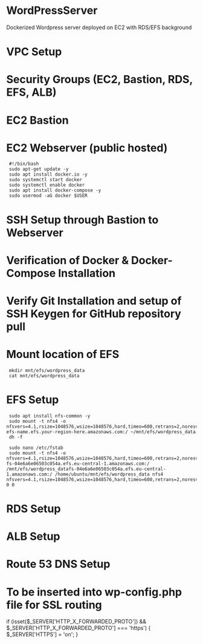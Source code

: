 # WordPressServer
Dockerized Wordpress server deployed on EC2 with RDS/EFS background

# VPC Setup
# Security Groups (EC2, Bastion, RDS, EFS, ALB)
# EC2 Bastion 
# EC2 Webserver (public hosted)
     #!/bin/bash
     sudo apt-get update -y
     sudo apt install docker.io -y
     sudo systemctl start docker
     sudo systemctl enable docker
     sudo apt install docker-compose -y
     sudo usermod -aG docker $USER
     
# SSH Setup through Bastion to Webserver
# Verification of Docker & Docker-Compose Installation
# Verify Git Installation and setup of SSH Keygen for GitHub repository pull
# Mount location of EFS
     mkdir mnt/efs/wordpress_data
     cat mnt/efs/wordpress_data
     
# EFS Setup
     sudo apt install nfs-common -y
     sudo mount -t nfs4 -o nfsvers=4.1,rsize=1048576,wsize=1048576,hard,timeo=600,retrans=2,noresvport efs-name.efs.your-region-here.amazonaws.com:/ ~/mnt/efs/wordpress_data
     dh -f

     sudo nano /etc/fstab
     sudo mount -t nfs4 -o nfsvers=4.1,rsize=1048576,wsize=1048576,hard,timeo=600,retrans=2,noresvport fs-04e6a6e06503c054a.efs.eu-central-1.amazonaws.com:/ /mnt/efs/wordpress_datafs-04e6a6e06503c054a.efs.eu-central-1.amazonaws.com:/ /home/ubuntu/mnt/efs/wordpress_data nfs4 nfsvers=4.1,rsize=1048576,wsize=1048576,hard,timeo=600,retrans=2,noresvport,_netdev 0 0
     
# RDS Setup
# ALB Setup
# Route 53 DNS Setup 


# To be inserted into wp-config.php file for SSL routing

if (isset($_SERVER['HTTP_X_FORWARDED_PROTO']) && $_SERVER['HTTP_X_FORWARDED_PROTO'] === 'https') {
     $_SERVER['HTTPS'] = 'on';
}

